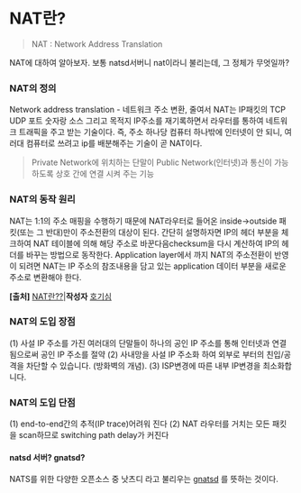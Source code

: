 # NAT란?

> NAT : Network Address Translation

NAT에 대하여 알아보자. 보통 natsd서버니 nat이라니 불리는데, 그 정체가 무엇일까?

### NAT의 정의

Network address translation - 네트워크 주소 변환, 줄여서 NAT는 IP패킷의 TCP UDP 포트 숫자랑 소스 그리고 목적지 IP주소를 재기록하면서 라우터를 통하여 네트워크 트래픽을 주고 받는 기술이다. 즉, 주소 하나당 컴퓨터 하나밖에 인터넷이 안 되니, 여러대 컴퓨터로 쓰려고 ip를 배분해주는 기술이 곧 NAT이다.

> Private Network에 위치하는 단말이 Public Network(인터넷)과 통신이 가능하도록 상호 간에 연결 시켜 주는 기능

### NAT의 동작 원리

NAT는 1:1의  주소  매핑을  수행하기  때문에 NAT라우터로  들어온 inside->outside 패킷(또는  그  반대)만이  주소전환의  대상이  된다. 간단히  설명하자면 IP의  헤더  부분을  체크하여 NAT 테이블에  의해  해당  주소로  바꾼다음checksum을  다시  계산하여 IP의  헤더를  바꾸는  방법으로  동작한다. Application layer에서  까지 NAT의  주소전환이  반영이  되려면 NAT는 IP 주소의  참조내용을  담고  있는 application 데이터  부분을  새로운  주소로  변환해야  한다.

**\[출처\]**  [NAT란??](http://blog.naver.com/changjaeho/120008095774)|**작성자**  [호기심](http://blog.naver.com/changjaeho)

### NAT의 도입 장점

(1) 사설 IP 주소를 가진 여러대의 단말들이 하나의 공인 IP 주소를 통해 인터넷과 연결됨으로써 공인 IP 주소를 절약
(2) 사내망을 사설 IP 주소화 하여 외부로 부터의 친입/공격을 차단할 수 있습니다. (방화벽의 개념).
(3) ISP변경에 따른 내부 IP변경을 최소화합니다.

### NAT의 도입 단점

(1) end-to-end간의  추적(IP trace)어려워 진다
(2) NAT 라우터를  거치는  모든  패킷을 scan하므로 switching path delay가  커진다

#### natsd 서버? gnatsd?

NATS를 위한 다양한 오픈소스 중 낫츠디 라고 불리우는 [gnatsd](https://github.com/nats-io/gnatsd) 를 뜻하는 것이다.
